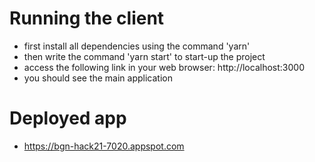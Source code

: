 # Running the client

- first install all dependencies using the command 'yarn'
- then write the command 'yarn start' to start-up the project
- access the following link in your web browser: http://localhost:3000
- you should see the main application


# Deployed app
- https://bgn-hack21-7020.appspot.com